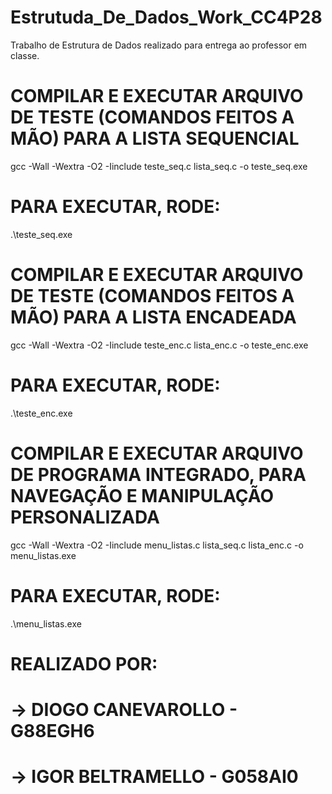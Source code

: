 # Estrutuda_De_Dados_Work_CC4P28
Trabalho de Estrutura de Dados realizado para entrega ao professor em classe.

# COMPILAR E EXECUTAR ARQUIVO DE TESTE (COMANDOS FEITOS A MÃO) PARA A LISTA SEQUENCIAL
gcc -Wall -Wextra -O2 -Iinclude teste_seq.c lista_seq.c -o teste_seq.exe

# PARA EXECUTAR, RODE:
.\teste_seq.exe

# COMPILAR E EXECUTAR ARQUIVO DE TESTE (COMANDOS FEITOS A MÃO) PARA A LISTA ENCADEADA
gcc -Wall -Wextra -O2 -Iinclude teste_enc.c lista_enc.c -o teste_enc.exe

# PARA EXECUTAR, RODE:
.\teste_enc.exe


# COMPILAR E EXECUTAR ARQUIVO DE PROGRAMA INTEGRADO, PARA NAVEGAÇÃO E MANIPULAÇÃO PERSONALIZADA
 gcc -Wall -Wextra -O2 -Iinclude menu_listas.c lista_seq.c lista_enc.c -o menu_listas.exe

# PARA EXECUTAR, RODE:
 .\menu_listas.exe

# REALIZADO POR:
# -> DIOGO CANEVAROLLO - G88EGH6
# -> IGOR BELTRAMELLO - G058AI0
